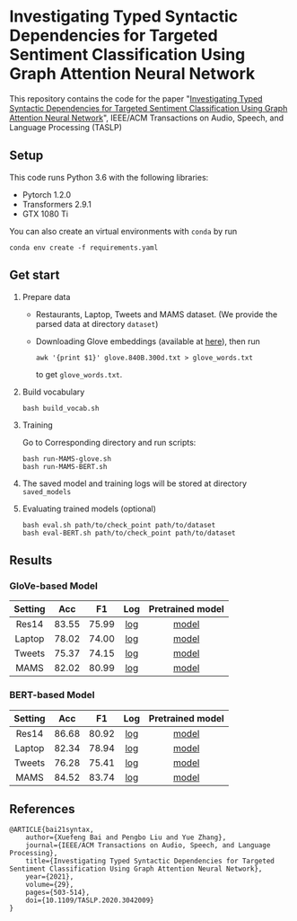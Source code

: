 # Investigating Typed Syntactic Dependencies for Targeted Sentiment Classification Using Graph Attention Neural Network

This repository contains the code for the paper "[Investigating Typed Syntactic Dependencies for Targeted Sentiment Classification Using Graph Attention Neural Network](https://arxiv.org/abs/2002.09685)", IEEE/ACM Transactions on Audio, Speech, and Language Processing (TASLP)

## Setup

This code runs Python 3.6 with the following libraries:

+ Pytorch 1.2.0
+ Transformers 2.9.1
+ GTX 1080 Ti

You can also create an virtual environments with `conda` by run

```
conda env create -f requirements.yaml
```

## Get start

1. Prepare data

   + Restaurants, Laptop, Tweets and MAMS dataset. (We provide the parsed data at directory `dataset`)

   + Downloading Glove embeddings (available at [here](http://nlp.stanford.edu/data/glove.840B.300d.zip)), then  run 

     ```
     awk '{print $1}' glove.840B.300d.txt > glove_words.txt
     ```

     to get `glove_words.txt`.

2. Build vocabulary

   ```
   bash build_vocab.sh
   ```

3. Training

   Go to Corresponding directory and run scripts:

   ``` 
   bash run-MAMS-glove.sh
   bash run-MAMS-BERT.sh
   ```

4. The saved model and training logs will be stored at directory `saved_models`  


5. Evaluating trained models (optional)

   ``` 
   bash eval.sh path/to/check_point path/to/dataset
   bash eval-BERT.sh path/to/check_point path/to/dataset
   ```
## Results

### GloVe-based Model

|Setting|  Acc  | F1  | Log | Pretrained model |
|  :----:  | :----:  |:---:|  :----:  | :----:  |
| Res14  | 83.55 | 75.99 | [log](https://github.com/muyeby/RGAT-ABSA/blob/master/RGAT-GloVe/saved_models/Restaurants/train/training.log) | [model](https://drive.google.com/file/d/1IIVsRUjSZiYUEjv0hOVyl3AS4FAnCmdG/view?usp=sharing) |
| Laptop  | 78.02 | 74.00 | [log](https://github.com/muyeby/RGAT-ABSA/blob/master/RGAT-GloVe/saved_models/Laptops/train/training.log) | [model](https://drive.google.com/file/d/1Q1MHf8vDUqmhb3w7m4stpg3hyyig9dvl/view?usp=sharing) |
| Tweets  | 75.37 | 74.15 | [log](https://github.com/muyeby/RGAT-ABSA/blob/master/RGAT-GloVe/saved_models/Tweets/train/training.log) | [model](https://drive.google.com/file/d/1Ma1DXlNeb09CJqVd_4i-4oXpBmEElBzJ/view?usp=sharing) |
| MAMS  | 82.02 | 80.99 | [log](https://github.com/muyeby/RGAT-ABSA/blob/master/RGAT-GloVe/saved_models/MAMS/train/training.log) | [model](https://drive.google.com/file/d/1ofVXcyhrvkAPbA8HXn7wXErN2uany-Mv/view?usp=sharing) |

### BERT-based Model

|Setting|  Acc  | F1  | Log | Pretrained model |
|  :----:  | :----:  |:---:|  :----:  | :----:  |
| Res14  | 86.68 | 80.92 | [log](https://github.com/muyeby/RGAT-ABSA/blob/master/RGAT-BERT/saved_models/Restaurants/train/training.log) | [model](https://drive.google.com/file/d/1P9K8yu6nccbxIu2vc2ZOvu16m4ggFzlG/view?usp=sharing) |
| Laptop  | 82.34 | 78.94 | [log](https://github.com/muyeby/RGAT-ABSA/blob/master/RGAT-BERT/saved_models/Laptops/train/training.log) | [model](https://drive.google.com/file/d/122R8sthFFLQZjkCqc7unFsyGZ2h9t_hk/view?usp=sharing)  |
| Tweets  | 76.28 | 75.41 | [log](https://github.com/muyeby/RGAT-ABSA/blob/master/RGAT-BERT/saved_models/Tweets/train/training.log) | [model](https://drive.google.com/file/d/14oMqTjAO11Jws5wyMiT95NCOUWaUwkDX/view?usp=sharing)  |
| MAMS  | 84.52 | 83.74 | [log](https://github.com/muyeby/RGAT-ABSA/blob/master/RGAT-BERT/saved_models/MAMS/train/training.log) | [model](https://drive.google.com/file/d/1Arzpzj3xnxsCnOb0IETUpqTpEKofpcnJ/view?usp=sharing)  |


## References

```
@ARTICLE{bai21syntax,  
	author={Xuefeng Bai and Pengbo Liu and Yue Zhang},  
	journal={IEEE/ACM Transactions on Audio, Speech, and Language Processing},   
	title={Investigating Typed Syntactic Dependencies for Targeted Sentiment Classification Using Graph Attention Neural Network},   
	year={2021},  
	volume={29}, 
	pages={503-514},  
	doi={10.1109/TASLP.2020.3042009}
}
```



